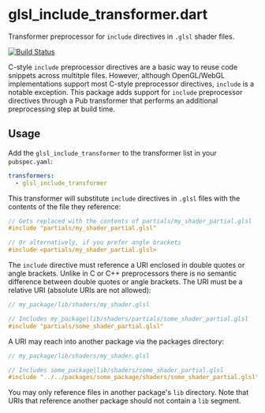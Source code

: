 # glsl_include_transformer.dart

Transformer preprocessor for `include` directives in `.glsl` shader files.

[![Build Status](https://travis-ci.org/RSSchermer/glsl_include_transformer.dart.svg?branch=master)](https://travis-ci.org/RSSchermer/glsl_include_transformer.dart)

C-style `include` preprocessor directives are a basic way to reuse code snippets
across multitple files. However, although OpenGL/WebGL implementations support 
most C-style preprocessor directives, `include` is a notable exception. This 
package adds support for `include` preprocessor directives through a Pub 
transformer that performs an additional preprocessing step at build time. 

## Usage

Add the `glsl_include_transformer` to the transformer list in your 
`pubspec.yaml`:

```yaml
transformers:
  - glsl_include_transformer
```

This transformer will substitute `include` directives in `.glsl` files with the 
contents of the file they reference:

```glsl
// Gets replaced with the contents of partials/my_shader_partial.glsl
#include "partials/my_shader_partial.glsl"

// Or alternatively, if you prefer angle brackets
#include <partials/my_shader_partial.glsl>
```

The `include` directive must reference a URI enclosed in double quotes or angle 
brackets. Unlike in C or C++ preprocessors there is no semantic difference 
between double quotes or angle brackets. The URI must be a relative URI 
(absolute URIs are not allowed):

```glsl
// my_package/lib/shaders/my_shader.glsl

// Includes my_package|lib/shaders/partials/some_shader_partial.glsl
#include "partials/some_shader_partial.glsl"
```

A URI may reach into another package via the packages directory:

```glsl
// my_package/lib/shaders/my_shader.glsl

// Includes some_package|lib/shaders/some_shader_partial.glsl
#include "../../packages/some_package/shaders/some_shader_partial.glsl"
```

You may only reference files in another package's `lib` directory. Note that 
URIs that reference another package should not contain a `lib` segment.
